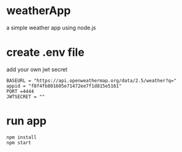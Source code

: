 # weatherApp
a simple weather app using node.js 

# create .env file
add your own jwt secret
```
BASEURL = "https://api.openweathermap.org/data/2.5/weather?q="
appid = "f8f4fb801605e71472ee7f1d815e5161"
PORT =4444
JWTSECRET = ""
```

# run app
```
npm install
npm start
```
